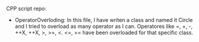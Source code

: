 CPP script repo:

- OperatorOverloding:
  In this file, I have writen a class and named it Circle and I tried to overload as many
  operator as I can. Operatores like =, +, -, ++X, ++X, >, >=, <. <=, == have been overloaded
  for that specific class.
  
 
